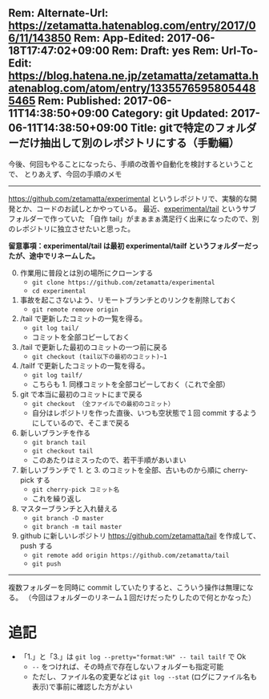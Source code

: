 Rem: Alternate-Url: https://zetamatta.hatenablog.com/entry/2017/06/11/143850
Rem: App-Edited: 2017-06-18T17:47:02+09:00
Rem: Draft: yes
Rem: Url-To-Edit: https://blog.hatena.ne.jp/zetamatta/zetamatta.hatenablog.com/atom/entry/13355765958054485465
Rem: Published: 2017-06-11T14:38:50+09:00
Category: git
Updated: 2017-06-11T14:38:50+09:00
Title: gitで特定のフォルダーだけ抽出して別のレポジトリにする（手動編）
---
今後、何回もやることになったら、手順の改善や自動化を検討するということで、
とりあえず、今回の手順のメモ

---

https://github.com/zetamatta/experimental というレポジトリで、実験的な開発とか、コードのお試しとかやっている。
最近、[experimental/tail](https://github.com/zetamatta/experimental/tree/master/tail) というサブフォルダーで作っていた
「自作 tail」がまぁまぁ満足行く出来になったので、別のレポジトリに独立させたいと思った。

**留意事項：experimental/tail は最初 experimental/tailf というフォルダーだったが、途中でリネームした。**

0. 作業用に普段とは別の場所にクローンする
   * `git clone https://github.com/zetamatta/experimental`
   * `cd experimental`
0. 事故を起こさないよう、リモートブランチとのリンクを削除しておく
    * `git remote remove origin`
1. /tail で更新したコミットの一覧を得る。
    * `git log tail/`
    * コミットを全部コピーしておく
2. /tail で更新した最初のコミットの一つ前に戻る
    * `git checkout (tail以下の最初のコミット)~1`
3. /tailf で更新したコミットの一覧を得る。
    * `git log tailf/`
    * こちらも 1. 同様コミットを全部コピーしておく（これで全部）
4. git で本当に最初のコミットにまで戻る
    * `git checkout （全ファイルでの最初のコミット）`
    * 自分はレポジトリを作った直後、いつも空状態で１回 commit するようにしているので、そこまで戻る
5. 新しいブランチを作る
    * `git branch tail`
    * `git checkout tail`
    * このあたりはミスったので、若干手順があいまい
6. 新しいブランチで 1. と 3. のコミットを全部、古いものから順に cherry-pick する
    * `git cherry-pick コミット名`
    * これを繰り返し
7. マスターブランチと入れ替える
    * `git branch -D master`
    * `git branch -m tail master`
8. github に新しいレポジトリ https://github.com/zetamatta/tail を作成して、push する
    * `git remote add origin https://github.com/zetamatta/tail`
    * `git push`

---

複数フォルダーを同時に commit していたりすると、こういう操作は無理になる。
（今回はフォルダーのリネーム１回だけだったりしたので何とかなった）

追記
===

* 「1.」と「3.」は `git log --pretty="format:%H" -- tail tailf` で Ok
     * `--` をつければ、その時点で存在しないフォルダーも指定可能
     * ただし、ファイル名の変更などは `git log --stat` (ログにファイル名も表示)で事前に確認した方がよい

